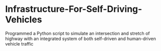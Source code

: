 # Infrastructure-For-Self-Driving-Vehicles

Programmed a Python script to simulate an intersection and stretch of highway with an integrated system of both self-driven and human-driven vehicle traffic
